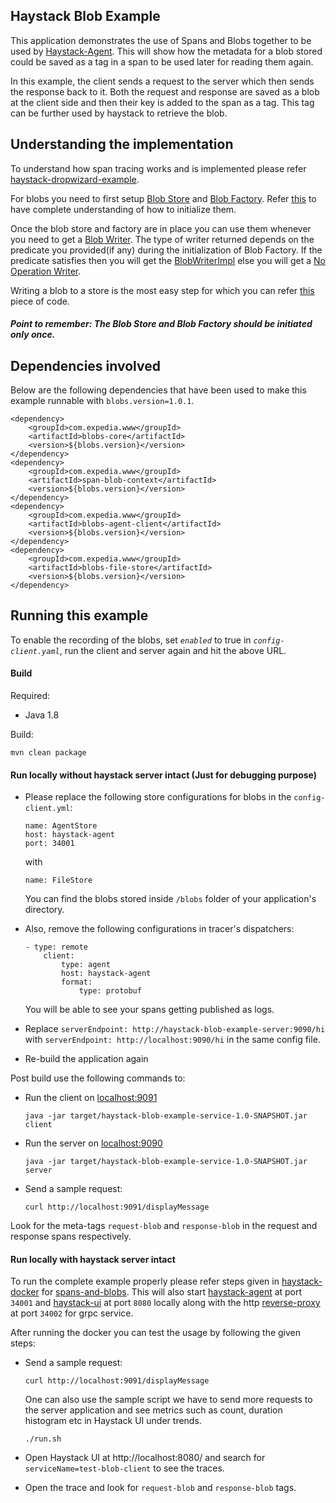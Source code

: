 ## Haystack Blob Example

This application demonstrates the use of Spans and Blobs together to be used by [Haystack-Agent](https://github.com/ExpediaDotCom/haystack-agent). This will show how the metadata for a blob stored could be saved as a tag in a span to be used later for reading them again.

In this example, the client sends a request to the server which then sends the response back to it. Both the request and response are saved as a blob at the client side and then their key is added to the span as a tag. This tag can be further used by haystack to retrieve the blob.

## Understanding the implementation
To understand how span tracing works and is implemented please refer [haystack-dropwizard-example](https://github.com/ExpediaDotCom/haystack-dropwizard-example).

For blobs you need to first setup [Blob Store](https://github.com/ExpediaDotCom/blobs/blob/master/core/src/main/java/com/expedia/blobs/core/BlobStore.java) and [Blob Factory](https://github.com/ExpediaDotCom/blobs/blob/master/core/src/main/java/com/expedia/blobs/core/BlobsFactory.java).
Refer [this](https://github.com/ExpediaDotCom/haystack-blob-example/blob/master/src/main/java/com/blobExample/client/ClientApplication.java#L56) to have complete understanding of how to initialize them.

Once the blob store and factory are in place you can use them whenever you need to get a [Blob Writer](https://github.com/ExpediaDotCom/blobs/blob/master/core/src/main/java/com/expedia/blobs/core/BlobWriter.java). The type of writer returned depends on the predicate you provided(if any) during the initialization of Blob Factory. If the predicate satisfies then you will get the [BlobWriterImpl](https://github.com/ExpediaDotCom/blobs/blob/master/core/src/main/java/com/expedia/blobs/core/BlobWriterImpl.java) else you will get a [No Operation Writer](https://github.com/ExpediaDotCom/blobs/blob/master/core/src/main/java/com/expedia/blobs/core/NoOpBlobWriterImpl.java).

Writing a blob to a store is the most easy step for which you can refer [this](https://github.com/ExpediaDotCom/haystack-blob-example/blob/master/src/main/java/com/blobExample/client/ClientResource.java#L66) piece of code.

##### Point to remember: The Blob Store and Blob Factory should be initiated only once.

## Dependencies involved

Below are the following dependencies that have been used to make this example runnable with `blobs.version=1.0.1`.

```
<dependency>
	<groupId>com.expedia.www</groupId>
    <artifactId>blobs-core</artifactId>
    <version>${blobs.version}</version>
</dependency>
<dependency>
	<groupId>com.expedia.www</groupId>
    <artifactId>span-blob-context</artifactId>
    <version>${blobs.version}</version>
</dependency>
<dependency>
	<groupId>com.expedia.www</groupId>
    <artifactId>blobs-agent-client</artifactId>
    <version>${blobs.version}</version>
</dependency>
<dependency>
    <groupId>com.expedia.www</groupId>
    <artifactId>blobs-file-store</artifactId>
	<version>${blobs.version}</version>
</dependency>
```
 
 ## Running this example
 
 To enable the recording of the blobs, set _`enabled`_ to true in _`config-client.yaml`_, run the client and server again and hit the above URL.
 
 #### Build
 
 Required:
 *  Java 1.8
 
  Build:

```mvn clean package```
 
 #### Run locally without haystack server intact (Just for debugging purpose)
 
* Please replace the following store configurations for blobs in the `config-client.yml`:
    ```
    name: AgentStore
    host: haystack-agent
    port: 34001
    ```
    with 
    ```
    name: FileStore
    ```

    You can find the blobs stored inside `/blobs` folder of your application's directory.

* Also, remove the following configurations in tracer's dispatchers:
    ```
    - type: remote
        client:
            type: agent
            host: haystack-agent
            format:
                type: protobuf
    ```

    You will be able to see your spans getting published as logs.
    
* Replace `serverEndpoint: http://haystack-blob-example-server:9090/hi` with `serverEndpoint: http://localhost:9090/hi` in the same config file.
    
* Re-build the application again

Post build use the following commands to:

 * Run the client on [localhost:9091](http://localhost:9091)

    ```java -jar target/haystack-blob-example-service-1.0-SNAPSHOT.jar client```

 * Run the server on [localhost:9090](http://localhost:9090)

    ```java -jar target/haystack-blob-example-service-1.0-SNAPSHOT.jar server```
 
 * Send a sample request:
 
    ```curl http://localhost:9091/displayMessage```
    
Look for the meta-tags `request-blob` and `response-blob` in the request and response spans respectively. 
    
    
#### Run locally with haystack server intact 

To run the complete example properly please refer steps given in [haystack-docker](https://github.com/ExpediaDotCom/haystack-docker) for [spans-and-blobs](https://github.com/ExpediaDotCom/haystack-docker/tree/master/example). This will also start [haystack-agent](https://github.com/ExpediaDotCom/haystack-agent) at port `34001` and [haystack-ui](https://github.com/ExpediaDotCom/haystack-ui) at port `8080` locally along with the http [reverse-proxy](https://github.com/ExpediaDotCom/blobs/tree/master/haystack-blobs) at port `34002` for grpc service.

After running the docker you can test the usage by following the given steps:

 * Send a sample request:
 
    ```curl http://localhost:9091/displayMessage```
    
    One can also use the sample script we have to send more requests to the server application and see metrics such as count, duration histogram etc in Haystack UI under trends.
    ```
    ./run.sh
    ```
    
 * Open Haystack UI at http://localhost:8080/ and search for `serviceName=test-blob-client` to see the traces.

* Open the trace and look for `request-blob` and `response-blob` tags.